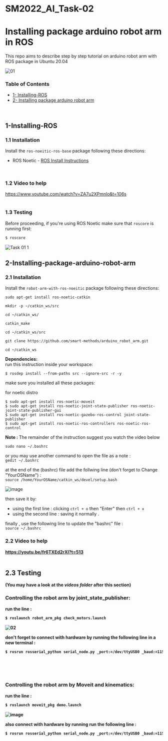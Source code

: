 # SM2022_AI_Task-02
# Installing package arduino robot arm in ROS
This repo aims to describe step by step tutorial on arduino robot arm with ROS package in Ubuntu 20.04
<br>

![01](https://user-images.githubusercontent.com/101488769/180624681-b26da4fc-7f29-4c71-8dc4-968524c12055.jpg)
<br>

### Table of Contents
* [1- Installing-ROS](#1-Installing-ROS)
* [2- Installing package arduino robot arm](#2-Installing-package-arduino-robot-arm)


<br>

## 1-Installing-ROS
### 1.1 Installation
Install the `ros-noeitic-ros-base` package following these directions:
* ROS Noetic - [ROS Install Instructions](http://wiki.ros.org/Installation/Ubuntu)
<br>


### 1.2 Video to help
https://www.youtube.com/watch?v=ZA7u2XPmnlo&t=106s
<br>
<br>


### 1.3 Testing
Before proceeding, if you're using ROS Noetic make sure that `roscore` is running first:

```bash
$ roscore
```
![Task 01 1](https://user-images.githubusercontent.com/101488769/176632070-d9e8a783-d149-4c0d-8739-6081b1bb2c2f.png)
<br>

## 2-Installing-package-arduino-robot-arm
### 2.1 Installation
Install the `robot-arm-with-ros-noeitic` package following these directions:

```sudo apt-get install ros-noetic-catkin```

```mkdir -p ~/catkin_ws/src```

```cd ~/catkin_ws/```

```catkin_make```

```cd ~/catkin_ws/src```

```git clone https://github.com/smart-methods/arduino_robot_arm.git```

```cd ~/catkin_ws```

<b>Dependencies:</b>
<br>
run this instruction inside your workspace:

```$ rosdep install --from-paths src --ignore-src -r -y```

make sure you installed all these packages:

for noetic distro
```
$ sudo apt-get install ros-noetic-moveit
$ sudo apt-get install ros-noetic-joint-state-publisher ros-noetic-joint-state-publisher-gui
$ sudo apt-get install ros-noetic-gazebo-ros-control joint-state-publisher
$ sudo apt-get install ros-noetic-ros-controllers ros-noetic-ros-control
```
<b> Note : </b> The remainder of the instruction suggest you watch the video below

```sudo nano ~/.bashrc```  

or you may use another command to open the file as a note :  
```gedit ~/.bashrc```

at the end of the (bashrc) file add the follwing line (don't forget to Change "YourOSName") :  
```source /home/YourOSName/catkin_ws/devel/setup.bash```  

 ![image](https://user-images.githubusercontent.com/107868473/180746894-c273994b-7dd8-4da5-a91b-5fce9fa6d588.png)

then save it by:  
* using the first line : clicking `ctrl + o` then "Enter" then `ctrl + x`
* using the second line : saving it normally .  

finally , use the following line to update the "bashrc" file :  
```source ~/.bashrc```

<b> 

### 2.2 Video to help
https://youtu.be/fr6TXEd2rXI?t=513
<br>
<br>

<b> 

## 2.3 Testing
 (You may have a look at the _videos folder_ after this section)  
### Controlling the robot arm by joint_state_publisher:
run the line :  
```bash
$ roslaunch robot_arm_pkg check_motors.launch
```
![02](https://user-images.githubusercontent.com/101488769/180625511-4797f937-1701-4f02-8591-de9319a99c3b.png)<br>

don't forget to connect with hardware by running the following line in a new terminal :  
```bash
$ rosrun rosserial_python serial_node.py _port:=/dev/ttyUSB0 _baud:=115200
```
<br>
<br>
<br>

### Controlling the robot arm by Moveit and kinematics:
run the line :  
```bash
$ roslaunch moveit_pkg demo.launch
```
![image](https://user-images.githubusercontent.com/107868473/180745800-86f22bdf-2d78-4ce8-bb9b-50e4bf8f126a.png)

also connect with hardware by running run the following line :
```bash
$ rosrun rosserial_python serial_node.py _port:=/dev/ttyUSB0 _baud:=115200
```
